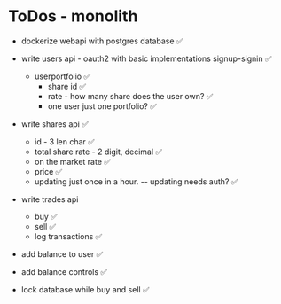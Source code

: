 # ToDos - monolith

- dockerize webapi with postgres database ✅
- write users api - oauth2 with basic implementations signup-signin ✅

  - userportfolio ✅
    - share id ✅
    - rate - how many share does the user own? ✅
    - one user just one portfolio? ✅

- write shares api ✅

  - id - 3 len char ✅
  - total share rate - 2 digit, decimal ✅
  - on the market rate ✅
  - price ✅
  - updating just once in a hour. -- updating needs auth? ✅

- write trades api

  - buy ✅
  - sell ✅
  - log transactions ✅

- add balance to user ✅
- add balance controls ✅
- lock database while buy and sell ✅
